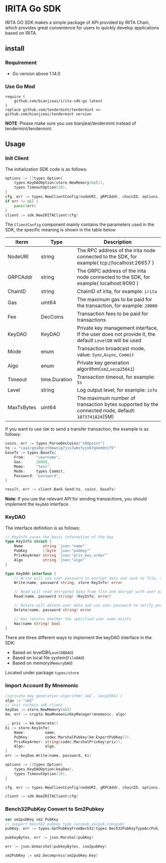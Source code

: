 # IRITA Go SDK

IRITA GO SDK makes a simple package of API provided by IRITA Chain, which provides great convenience for users to quickly develop applications based on IRITA.

## install

### Requirement

- Go version above 1.14.0

### Use Go Mod

```text
require (
    github.com/bianjieai/irita-sdk-go latest
)
replace github.com/tendermint/tendermint => github.com/bianjieai/tendermint version
```

**NOTE**: Please make sure you use bianjieai/tendermint instead of tendermint/tendermint.
## Usage

### Init Client

The initialization SDK code is as follows:

```go
options := []types.Option{
    types.KeyDAOOption(store.NewMemory(nil)),
    types.TimeoutOption(10),
}
cfg, err := types.NewClientConfig(nodeURI, gRPCAddr, chainID, options...)
if err != nil {
    panic(err)
}
client := sdk.NewIRITAClient(cfg)
```

The `ClientConfig` component mainly contains the parameters used in the SDK, the specific meaning is shown in the table below

| Iterm      | Type          | Description                                                                                           |
| ---------- | ------------- | ----------------------------------------------------------------------------------------------------- |
| NodeURI    | string        | The RPC address of the irita node connected to the SDK, for example( tcp://localhost:26657 )                 |
| GRPCAddr   | string        | The GRPC address of the irita node connected to the SDK, for example( localhost:9090 )                                                                 |
| ChainID    | string        | ChainID of irita, for example: `irita`                                                                |
| Gas        | uint64        | The maximum gas to be paid for the transaction, for example: `20000`                                  |
| Fee        | DecCoins      | Transaction fees to be paid for transactions                                                          |
| KeyDAO     | KeyDAO        | Private key management interface, If the user does not provide it, the default `LevelDB` will be used |
| Mode       | enum          | Transaction broadcast mode, value: `Sync`,`Async`, `Commit`                                           |
| Algo       | enum          | Private key generation algorithm(`sm2`,`secp256k1`)                                                   |
| Timeout    | time.Duration | Transaction timeout, for example: `5s`                                                                |
| Level      | string        | Log output level, for example: `info`                                                                 |
| MaxTxBytes | uint64        | The maximum number of transaction bytes supported by the connected node, default: `1073741824`(5M)    |

If you want to use `SDK` to send a transfer transaction, the example is as follows:

```go
coins, err := types.ParseDecCoins("100point")
to := "caa1rgnu8grzt6mwnjg7jss7w0sfyjn67g4em9njf5"
baseTx := types.BaseTx{
    From:     "username",
    Gas:      20000,
    Memo:     "test",
    Mode:     types.Commit,
    Password: "password",
}

result, err := client.Bank.Send(to, coins, baseTx)
```

**Note**: If you use the relevant API for sending transactions, you should implement the `KeyDAO` interface.

### KeyDAO

 The interface definition is as follows:

```go
// KeyInfo saves the basic information of the key
type KeyInfo struct {
    Name         string `json:"name"`
    PubKey       []byte `json:"pubkey"`
    PrivKeyArmor string `json:"priv_key_armor"`
    Algo         string `json:"algo"`
}

type KeyDAO interface {
    // Write will use user password to encrypt data and save to file, the file name is user name
    Write(name, password string, store KeyInfo) error

    // Read will read encrypted data from file and decrypt with user password
    Read(name, password string) (KeyInfo, error)

    // Delete will delete user data and use user password to verify permissions
    Delete(name, password string) error

    // Has returns whether the specified user name exists
    Has(name string) bool
}
```

There are three different ways to implement the keyDAO interface in the SDK:

- Based on levelDB(`LevelDBDAO`)
- Based on local file system(`FileDAO`)
- Based on memory(`MemoryDAO`)

Located under package `types/store`

### Import  Account By Mnemonic
```go
//private key generation algorithm(`sm2`,`secp256k1`)
algo := "sm2" 
// init cschain sdk client
keyDao := store.NewMemory(nil)
km, err := crypto.NewMnemonicKeyManager(mnemonic, algo)

_, priv := km.Generate()
ki := store.KeyInfo{
    Name:         name,
    PubKey:       codec.MarshalPubkey(km.ExportPubKey()),
    PrivKeyArmor: string(codec.MarshalPrivKey(priv)),
    Algo:         algo,
}
err := keyDao.Write(name, password, ki)

options := []types.Option{
    types.KeyDAOOption(keyDao),
    types.TimeoutOption(10),
}

cfg, err := types.NewClientConfig(nodeURI, gRPCAddr, chainID, options...)

client := sdk.NewIRITAClient(cfg)
```

### Bench32PubKey Convert to Sm2Pubkey
```go
var sm2pubKey sm2.PubKey
// support bench32 pubkey type (accpub,valpub,conspub)
pubKey, err := types.GetPubKeyFromBech32(types.Bech32PubKeyTypeAccPub, AccPubKey)

pubkeyBytes, err := json.Marshal(pubKey)

err := json.Unmarshal(pubkeyBytes, &sm2pubKey)

sm2PubKey := sm2.Decompress(sm2pubKey.Key)
```